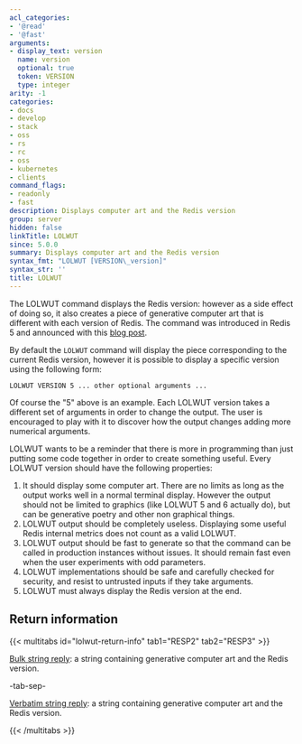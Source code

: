 ```yaml
---
acl_categories:
- '@read'
- '@fast'
arguments:
- display_text: version
  name: version
  optional: true
  token: VERSION
  type: integer
arity: -1
categories:
- docs
- develop
- stack
- oss
- rs
- rc
- oss
- kubernetes
- clients
command_flags:
- readonly
- fast
description: Displays computer art and the Redis version
group: server
hidden: false
linkTitle: LOLWUT
since: 5.0.0
summary: Displays computer art and the Redis version
syntax_fmt: "LOLWUT [VERSION\_version]"
syntax_str: ''
title: LOLWUT
---
```

The LOLWUT command displays the Redis version: however as a side effect of
doing so, it also creates a piece of generative computer art that is different
with each version of Redis. The command was introduced in Redis 5 and announced
with this [blog post](http://antirez.com/news/123).

By default the `LOLWUT` command will display the piece corresponding to the
current Redis version, however it is possible to display a specific version
using the following form:

    LOLWUT VERSION 5 ... other optional arguments ...

Of course the "5" above is an example. Each LOLWUT version takes a different
set of arguments in order to change the output. The user is encouraged to
play with it to discover how the output changes adding more numerical
arguments.

LOLWUT wants to be a reminder that there is more in programming than just
putting some code together in order to create something useful. Every
LOLWUT version should have the following properties:

1. It should display some computer art. There are no limits as long as the output works well in a normal terminal display. However the output should not be limited to graphics (like LOLWUT 5 and 6 actually do), but can be generative poetry and other non graphical things.
2. LOLWUT output should be completely useless. Displaying some useful Redis internal metrics does not count as a valid LOLWUT.
3. LOLWUT output should be fast to generate so that the command can be called in production instances without issues. It should remain fast even when the user experiments with odd parameters.
4. LOLWUT implementations should be safe and carefully checked for security, and resist to untrusted inputs if they take arguments.
5. LOLWUT must always display the Redis version at the end.

## Return information

{{< multitabs id="lolwut-return-info" 
    tab1="RESP2" 
    tab2="RESP3" >}}

[Bulk string reply](../../develop/reference/protocol-spec#bulk-strings): a string containing generative computer art and the Redis version.

-tab-sep-

[Verbatim string reply](../../develop/reference/protocol-spec#verbatim-strings): a string containing generative computer art and the Redis version.

{{< /multitabs >}}
